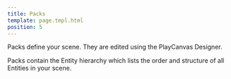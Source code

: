 ```yaml
---
title: Packs
template: page.tmpl.html
position: 5
---
```


Packs define your scene. They are edited using the PlayCanvas Designer.

Packs contain the Entity hierarchy which lists the order and structure of all Entities in your scene.

